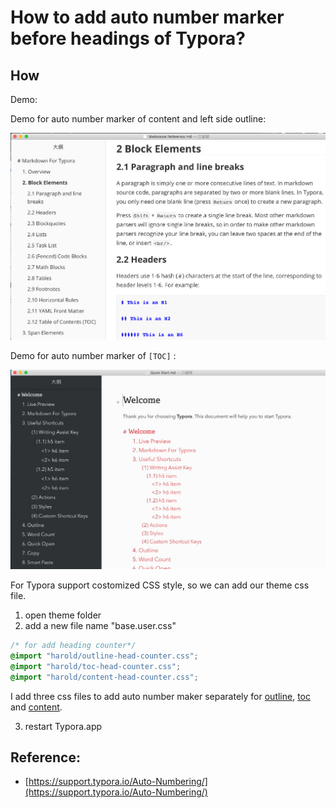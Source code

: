 # How to add auto number marker before headings of Typora?

## How

Demo:

Demo for auto number marker of content and left side outline:

![](007S8ZIlgy1gipb1s7volj319s0u0gvv.jpg)



Demo for auto number marker of `[TOC]` :

![demo-of-outline-and-toc](demo-of-outline-and-toc.jpg)





For Typora support costomized CSS style, so we can add our theme css file.

1. open theme folder
2. add a new file name "base.user.css"

```css
/* for add heading counter*/
@import "harold/outline-head-counter.css";
@import "harold/toc-head-counter.css";
@import "harold/content-head-counter.css";
```

I add three css files to add auto number maker separately for [outline](outline-head-counter.css), [toc](toc-head-counter.css) and [content](content-head-counter.css).



3. restart Typora.app

## Reference:

- [https://support.typora.io/Auto-Numbering/](https://support.typora.io/Auto-Numbering/)
